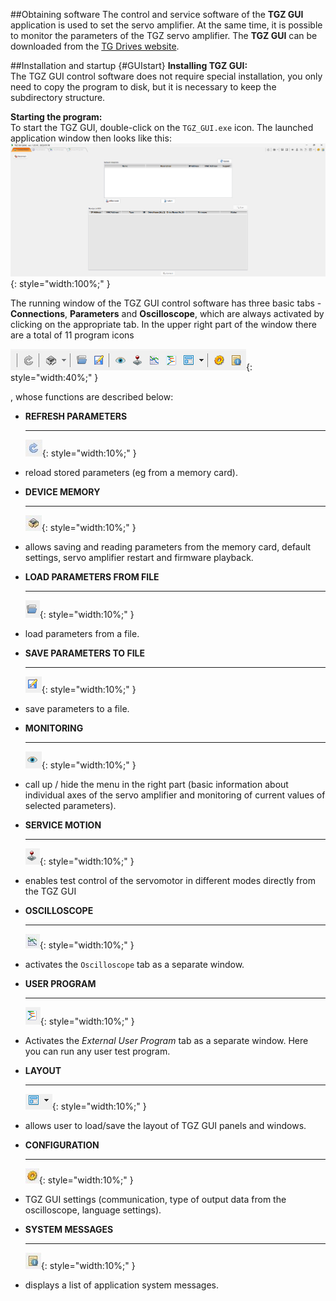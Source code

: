 ##Obtaining software
The control and service software of the **TGZ GUI** application is used to set the servo amplifier.
At the same time, it is possible to monitor the parameters of the TGZ servo amplifier.
The **TGZ GUI** can be downloaded from the [TG Drives website](https://www.tgdrives.cz/fileadmin/user_upload/download-TGZ/TGZ_GUI.zip).

##Installation and startup {#GUIstart}
**Installing TGZ GUI:**   
The TGZ GUI control software does not require special installation, you only need to copy the program to disk, but it is necessary to keep the subdirectory structure.    

**Starting the program:**   
To start the TGZ GUI, double-click on the `TGZ_GUI.exe` icon.
The launched application window then looks like this:
![TGZ GUI welcome page](../img/GUIconnect.png){: style="width:100%;" }

The running window of the TGZ GUI control software has three basic tabs - **Connections**, **Parameters** and **Oscilloscope**, which are always activated by clicking on the appropriate tab.
In the upper right part of the window there are a total of 11 program icons  

![All Icons](../../../../../source/img/icoAll.png){: style="width:40%;" }

, whose functions are described below: 

<div class="grid cards" markdown>

-   **REFRESH PARAMETERS**

    ---
	![Icon Refresh](../../../../../source/img/icoRefresh.png){: style="width:10%;" }

-	reload stored parameters (eg from a memory card).

-   **DEVICE MEMORY**

    ---
	![Icon Memory](../../../../../source/img/icoMemory.png){: style="width:10%;" }

-   allows saving and reading parameters from the memory card, default settings, servo amplifier restart and firmware playback.

-   **LOAD PARAMETERS FROM FILE**

    ---
	![Icon Load](../../../../../source/img/icoLoad.png){: style="width:10%;" }

-	load parameters from a file.

-   **SAVE PARAMETERS TO FILE**

    ---
	![Icon Save](../../../../../source/img/icoSave.png){: style="width:10%;" }

-	save parameters to a file.

-   **MONITORING**

    ---
	![Icon Monitoring](../../../../../source/img/icoMonitoring.png){: style="width:10%;" }

-	call up / hide the menu in the right part (basic information about individual axes of the servo amplifier and monitoring of current values of selected parameters).

-   **SERVICE MOTION**

    ---
	![Icon Service Motion](../../../../../source/img/icoServiceMotion.png){: style="width:10%;" }

-	enables test control of the servomotor in different modes directly from the TGZ GUI

-   **OSCILLOSCOPE**

    ---
	![Icon Oscilloscope](../../../../../source/img/icoScope.png){: style="width:10%;" }

-	activates the `Oscilloscope` tab as a separate window.

-   **USER PROGRAM**

    ---
	![Icon External User Program](../../../../../source/img/icoExtProg.png){: style="width:10%;" }

-	Activates the *External User Program* tab as a separate window. Here you can run any user test program.

-   **LAYOUT**

    ---
	![Icon Layout](../../../../../source/img/icoLayout.png){: style="width:10%;" }

-	allows user to load/save the layout of TGZ GUI panels and windows.

-   **CONFIGURATION**

    ---
	![Icon Configuration](../../../../../source/img/icoConfig.png){: style="width:10%;" }

-	TGZ GUI settings (communication, type of output data from the oscilloscope, language settings).

-   **SYSTEM MESSAGES**

    ---
	![Icon Messages](../../../../../source/img/icoMessages.png){: style="width:10%;" }

-	displays a list of application system messages.

</div>
